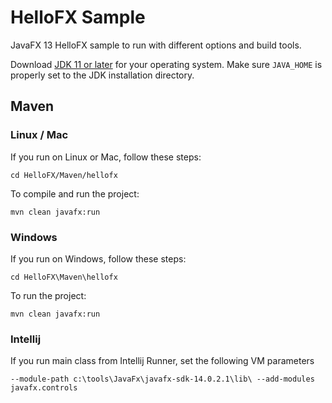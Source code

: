 # HelloFX Sample

JavaFX 13 HelloFX sample to run with different options and build tools.

Download [JDK 11 or later](http://jdk.java.net/) for your operating system.
Make sure `JAVA_HOME` is properly set to the JDK installation directory. 

## Maven

### Linux / Mac

If you run on Linux or Mac, follow these steps:

    cd HelloFX/Maven/hellofx
    
To compile and run the project:
    
    mvn clean javafx:run

### Windows

If you run on Windows, follow these steps:

    cd HelloFX\Maven\hellofx

To run the project:
    
    mvn clean javafx:run
    
### Intellij 

If you run main class from Intellij Runner, set the following VM parameters

    --module-path c:\tools\JavaFx\javafx-sdk-14.0.2.1\lib\ --add-modules javafx.controls